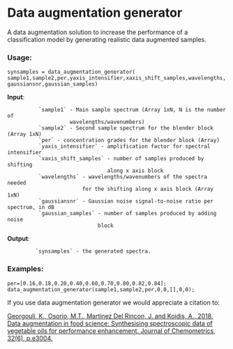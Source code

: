 # Data augmentation generator
A data augmentation solution to increase the performance of a classification model by generating realistic data augmented samples.

### Usage:
  `synsamples = data_augmentation_generator( sample1,sample2,per,yaxis_intensifier,xaxis_shift_samples,wavelengths,gaussiansnr,gaussian_samples)` 
 
**Input**:

              `sample1` - Main sample spectrum (Array 1xN, N is the number of
                        wavelengths/wavenumbers)  
              `sample2` - Second sample spectrum for the blender block (Array 1xN) 
              `per` - concentration grades for the blender block (Array)
              `yaxis_intensifier` - amplification factor for spectral intensifier
              `xaxis_shift_samples` - number of samples produced by shifting
                                    along x axis block
              `wavelengths` - wavelengths/wavenumbers of the spectra needed
                            for the shifting along x axis block (Array 1xN)
              `gaussiansnr` - Gaussian noise signal-to-noise ratio per spectrum, in dB
              `gaussian_samples` - number of samples produced by adding noise
                                 block
              
 **Output**:
 
             `synsamples` - the generated spectra.   

### Examples:
```
per=[0.16,0.18,0.20,0.40,0.60,0.70,0.80,0.82,0.84];
data_augmentation_generator(sample1,sample2,per,0,0,[],0,0); 
```

If you use data augmentation generator we would appreciate a citation to:

[Georgouli, K., Osorio, M.T., Martinez Del Rincon, J. and Koidis, A., 2018. Data augmentation in food science: Synthesising spectroscopic data of vegetable oils for performance enhancement. Journal of Chemometrics, 32(6), p.e3004.](https://onlinelibrary.wiley.com/doi/full/10.1002/cem.3004?casa_token=2nxP1jZQdssAAAAA%3AZKK6sp65Uz1PsfCD5oJEqUP9vIyaJ1LkGbFPEagIQMuDNCnQYm2WceB0dB_tLzRi5pqUWkc43yALAYw)

